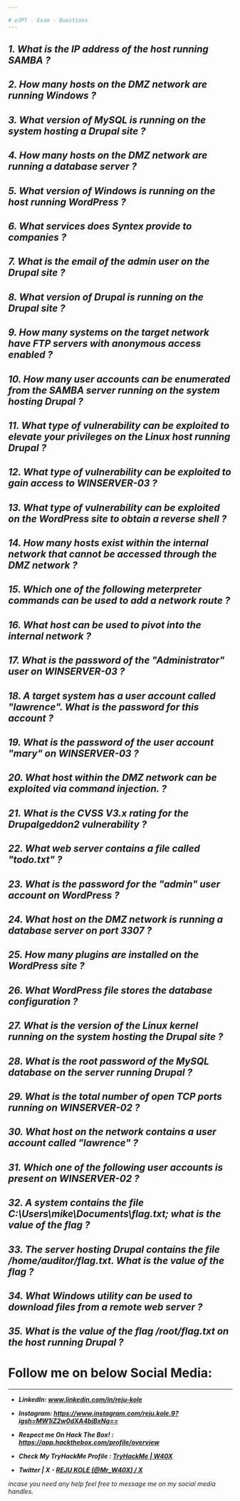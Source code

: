 ```yaml
---  

# eJPT - Exam - Questions
---
```


## ***1. What is the IP address of the host running SAMBA ?***


## ***2. How many hosts on the DMZ network are running Windows ?***


## ***3. What version of MySQL is running on the system hosting a Drupal site ?***


## ***4. How many hosts on the DMZ network are running a database server ?***


## ***5. What version of Windows is running on the host running WordPress ?***


## ***6. What services does Syntex provide to companies ?***


## ***7. What is the email of the admin user on the Drupal site ?***


## ***8. What version of Drupal is running on the Drupal site ?***


## ***9. How many systems on the target network have FTP servers with anonymous access enabled ?***


## ***10. How many user accounts can be enumerated from the SAMBA server running on the system hosting Drupal ?***


## ***11. What type of vulnerability can be exploited to elevate your privileges on the Linux host running Drupal ?***


## ***12. What type of vulnerability can be exploited to gain access to WINSERVER-03 ?***


## ***13. What type of vulnerability can be exploited on the WordPress site to obtain a reverse shell ?***


## ***14. How many hosts exist within the internal network that cannot be accessed through the DMZ network ?***


## ***15. Which one of the following meterpreter commands can be used to add a network route ?***


## ***16. What host can be used to pivot into the internal network ?***


## ***17. What is the password of the "Administrator" user on WINSERVER-03 ?***


## ***18. A target system has a user account called "lawrence". What is the password for this account ?***


## ***19. What is the password of the user account "mary" on WINSERVER-03 ?***


## ***20. What host within the DMZ network can be exploited via command injection. ?***


## ***21. What is the CVSS V3.x rating for the Drupalgeddon2 vulnerability ?***


## ***22. What web server contains a file called "todo.txt" ?***


## ***23. What is the password for the "admin" user account on WordPress ?***


## ***24. What host on the DMZ network is running a database server on port 3307 ?***


## ***25. How many plugins are installed on the WordPress site ?***


## ***26. What WordPress file stores the database configuration ?***


## ***27. What is the version of the Linux kernel running on the system hosting the Drupal site ?***


## ***28. What is the root password of the MySQL database on the server running Drupal ?***


## ***29. What is the total number of open TCP ports running on WINSERVER-02 ?***


## ***30. What host on the network contains a user account called "lawrence" ?***


## ***31. Which one of the following user accounts is present on WINSERVER-02 ?***


## ***32. A system contains the file C:\Users\mike\Documents\flag.txt; what is the value of the flag ?***


## ***33. The server hosting Drupal contains the file /home/auditor/flag.txt. What is the value of the flag ?***


## ***34. What Windows utility can be used to download files from a remote web server ?***


## ***35. What is the value of the flag /root/flag.txt on the host running Drupal ?***





# Follow me on below Social Media:
---

- ***LinkedIn: www.linkedin.com/in/reju-kole***

- ***Instagram: https://www.instagram.com/reju.kole.9?igsh=MW1iZ2w0dXA4bjBxNg==***

- ***Respect me On Hack The Box! : https://app.hackthebox.com/profile/overview***

- ***Check My TryHackMe Profile : [TryHackMe | W40X](https://tryhackme.com/p/W40X)***

- ***Twitter | X - [REJU KOLE (@Mr_W40X) / X](https://x.com/Mr_W40X)***



*incase you need any help feel free to message me on my social media handles.*

